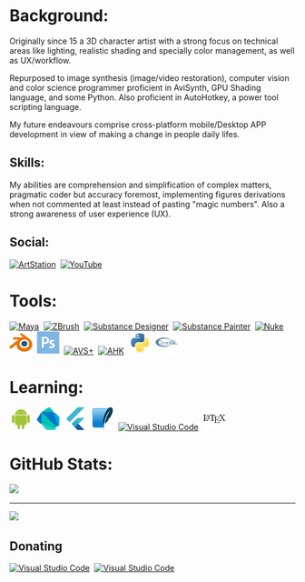 # Background:
Originally since 15 a 3D character artist with a strong focus on technical areas like lighting, realistic shading and specially color management, as well as UX/workflow.

Repurposed to image synthesis (image/video restoration), computer vision and color science programmer proficient in AviSynth, GPU Shading language, and some Python. Also proficient in AutoHotkey, a power tool scripting language.

My future endeavours comprise cross-platform mobile/Desktop APP development in view of making a change in people daily lifes.

## Skills:
My abilities are comprehension and simplification of complex matters, pragmatic coder but accuracy foremost, implementing figures derivations when not  commented at least instead of pasting "magic numbers". Also a strong awareness of user experience (UX).

## Social:
<p>
<a href="http://www.artstation.com/dogway" target="_blank" rel="noreferrer"><img src="https://www.artstation.com/assets/logo-da586a7166dda92ede057f15b12c0e8c.svg" title="ArtStation" alt="ArtStation" width="110" height="20"/></a>&nbsp;
<a href="https://youtube.com/@suupaauozaden3463" target="_blank" rel="noreferrer"><img src="https://img.shields.io/badge/YouTube-%23FF0000.svg?logo=YouTube&logoColor=white" title="YouTube" alt="YouTube" width="75" height="20"/></a>&nbsp;
</p>

# Tools:
<p>
<a href="https://www.autodesk.com/products/maya/overview" target="_blank" rel="noreferrer"><img src="https://damassets.autodesk.net/content/dam/autodesk/www/product-imagery/badge-75x75/simplified-badges/maya-2023-simplified-badge-75x75.png" title="Maya" alt="Maya" width="40" height="40"/></a>&nbsp;
<a href="https://www.maxon.net/en/zbrush" target="_blank" rel="noreferrer"><img src="https://logoeps.com/wp-content/uploads/2012/11/zbrush-vector-logo.png" title="ZBrush" alt="ZBrush" width="40" height="40"/></a>&nbsp;
<a href="https://www.adobe.com/products/substance3d-designer.html" target="_blank" rel="noreferrer"><img src="https://www.adobe.com/content/dam/cc/icons/ds_appicon_256.svg" title="Substance" alt="Substance Designer" width="40" height="40"/></a>&nbsp;
<a href="https://www.adobe.com/products/substance3d-painter.html" target="_blank" rel="noreferrer"><img src="https://www.adobe.com/content/dam/cc/icons/pt_appicon_256.svg" title="Substance" alt="Substance Painter" width="40" height="40"/></a>&nbsp;
<a href="https://www.foundry.com/products/nuke-family/nuke" target="_blank" rel="noreferrer"><img src="https://www.metvid.com/upload/36054216-TheFoundryLogo.png" title="Nuke" alt="Nuke" width="40" height="40"/></a>&nbsp;
<a href="https://www.blender.org" target="_blank" rel="noreferrer"><img src="https://github.com/devicons/devicon/blob/master/icons/blender/blender-original.svg" title="Blender" alt="Blender" width="40" height="40"/></a>&nbsp;
<a href="https://www.adobe.com/uk/products/photoshop.html" target="_blank" rel="noreferrer"><img src="https://github.com/devicons/devicon/blob/master/icons/photoshop/photoshop-plain.svg" title="Photoshop" alt="Photoshop" width="40" height="40"/></a>&nbsp;
<a href="https://avs-plus.net" target="_blank" rel="noreferrer"><img src="https://avisynthplus.readthedocs.io/en/3.6/_static/DocIcon-Large.svg" title="AVS+" alt="AVS+" width="40" height="40"/></a>&nbsp;
<a href="https://www.autohotkey.com" target="_blank" rel="noreferrer"><img src="https://upload.wikimedia.org/wikipedia/commons/5/5e/Modern_AutoHotkey_Logo_(no_text).svg" title="AHK" alt="AHK" width="40" height="40"/></a>&nbsp;
<a href="https://www.python.org" target="_blank" rel="noreferrer"><img src="https://github.com/devicons/devicon/blob/master/icons/python/python-original.svg" title="Python" alt="Python" width="40" height="40"/></a>&nbsp;
<a href="https://www.opengl.org" target="_blank" rel="noreferrer"><img src="https://github.com/devicons/devicon/blob/master/icons/opengl/opengl-plain.svg" title="OpenGL" alt="OpenGL" width="40" height="40"/></a>&nbsp;
</p>

# Learning:
<p>
<a href="https://www.android.com" target="_blank" rel="noreferrer"><img src="https://github.com/devicons/devicon/blob/master/icons/android/android-plain.svg" title="Android" alt="Android" width="40" height="40"/></a>&nbsp;
<a href="https://dart.dev" target="_blank" rel="noreferrer"><img src="https://github.com/devicons/devicon/blob/master/icons/dart/dart-original.svg" title="Dart" alt="Dart" width="40" height="40"/></a>&nbsp;
<a href="https://flutter.dev" target="_blank" rel="noreferrer"><img src="https://github.com/devicons/devicon/blob/master/icons/flutter/flutter-original.svg" title="Flutter" alt="Flutter" width="40" height="40"/></a>&nbsp;
<a href="https://www.sqlite.org/index.html" target="_blank" rel="noreferrer"><img src="https://github.com/devicons/devicon/blob/master/icons/sqlite/sqlite-original.svg" title="SQLite" alt="SQLite" width="40" height="40"/></a>&nbsp;
<a href="https://code.visualstudio.com/" target="_blank" rel="noreferrer"><img src="https://user-images.githubusercontent.com/25181517/192108891-d86b6220-e232-423a-bf5f-90903e6887c3.png" width="36" height="36" alt="Visual Studio Code" title="Visual Studio Code"/></a>&nbsp;
<a href="https://www.latex-project.org" target="_blank" rel="noreferrer"><img src="https://github.com/devicons/devicon/blob/master/icons/latex/latex-original.svg" title="LaTEX" alt="LaTEX" width="40" height="40"/></a>&nbsp;
</p>

# GitHub Stats:
![](https://github-readme-stats.vercel.app/api?username=Dogway&theme=vue-dark&hide_border=false&include_all_commits=true&count_private=false) 

---
[![](https://visitcount.itsvg.in/api?id=Dogway&icon=5&color=1)](https://visitcount.itsvg.in)

  ## Donating
<p>
  <a href="https://paypal.me/UozaStudio" target="_blank" rel="noreferrer"><img src="https://upload.wikimedia.org/wikipedia/commons/3/31/PayPal_Logo2014.svg" width="36" height="36" alt="Visual Studio Code" title="Visual Studio Code"/></a>&nbsp;
<a href="https://ko-fi.com/dogway" target="_blank" rel="noreferrer"><img src="https://github.githubassets.com/images/modules/site/icons/funding_platforms/ko_fi.svg" width="36" height="36" alt="Visual Studio Code" title="Visual Studio Code"/></a>&nbsp;
</p>
